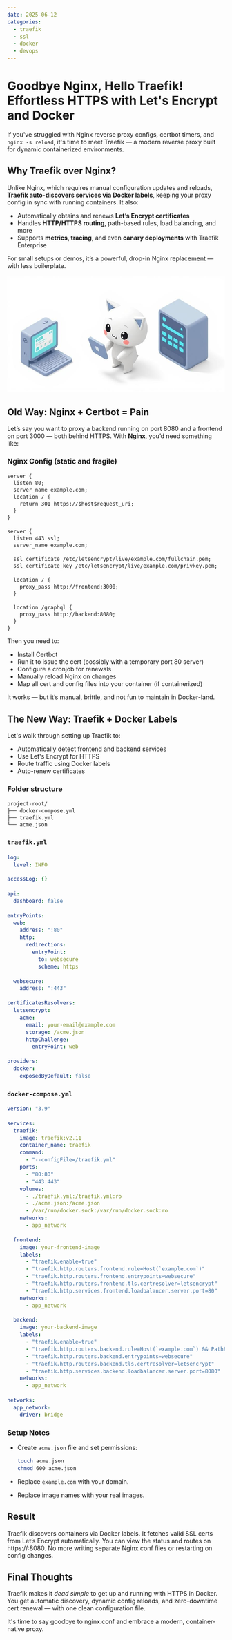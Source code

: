 ```yaml
---
date: 2025-06-12
categories:
  - traefik
  - ssl
  - docker
  - devops
---
```

# Goodbye Nginx, Hello Traefik! Effortless HTTPS with Let's Encrypt and Docker

If you've struggled with Nginx reverse proxy configs, certbot timers, and `nginx -s reload`, it's time to meet Traefik — a modern reverse proxy built for dynamic containerized environments.

## Why Traefik over Nginx?

Unlike Nginx, which requires manual configuration updates and reloads, **Traefik auto-discovers services via Docker labels**, keeping your proxy config in sync with running containers. It also:

- Automatically obtains and renews **Let’s Encrypt certificates**
- Handles **HTTP/HTTPS routing**, path-based rules, load balancing, and more
- Supports **metrics, tracing**, and even **canary deployments** with Traefik Enterprise

For small setups or demos, it’s a powerful, drop-in Nginx replacement — with less boilerplate.

![Traefik vs Nginx](../../assets/blog/traefik-vs-nginx/banner.jpg)

## Old Way: Nginx + Certbot = Pain

Let’s say you want to proxy a backend running on port 8080 and a frontend on port 3000 — both behind HTTPS. With **Nginx**, you’d need something like:

### Nginx Config (static and fragile)

```nginx
server {
  listen 80;
  server_name example.com;
  location / {
    return 301 https://$host$request_uri;
  }
}

server {
  listen 443 ssl;
  server_name example.com;

  ssl_certificate /etc/letsencrypt/live/example.com/fullchain.pem;
  ssl_certificate_key /etc/letsencrypt/live/example.com/privkey.pem;

  location / {
    proxy_pass http://frontend:3000;
  }

  location /graphql {
    proxy_pass http://backend:8080;
  }
}
```

Then you need to:

- Install Certbot
- Run it to issue the cert (possibly with a temporary port 80 server)
- Configure a cronjob for renewals
- Manually reload Nginx on changes
- Map all cert and config files into your container (if containerized)

It works — but it’s manual, brittle, and not fun to maintain in Docker-land.

## The New Way: Traefik + Docker Labels

Let's walk through setting up Traefik to:

- Automatically detect frontend and backend services
- Use Let's Encrypt for HTTPS
- Route traffic using Docker labels
- Auto-renew certificates

### Folder structure

```
project-root/
├── docker-compose.yml
├── traefik.yml
└── acme.json
```

### `traefik.yml`

```yaml
log:
  level: INFO

accessLog: {}

api:
  dashboard: false

entryPoints:
  web:
    address: ":80"
    http:
      redirections:
        entryPoint:
          to: websecure
          scheme: https

  websecure:
    address: ":443"

certificatesResolvers:
  letsencrypt:
    acme:
      email: your-email@example.com
      storage: /acme.json
      httpChallenge:
        entryPoint: web

providers:
  docker:
    exposedByDefault: false
```

### `docker-compose.yml`

```yaml
version: "3.9"

services:
  traefik:
    image: traefik:v2.11
    container_name: traefik
    command:
      - "--configFile=/traefik.yml"
    ports:
      - "80:80"
      - "443:443"
    volumes:
      - ./traefik.yml:/traefik.yml:ro
      - ./acme.json:/acme.json
      - /var/run/docker.sock:/var/run/docker.sock:ro
    networks:
      - app_network

  frontend:
    image: your-frontend-image
    labels:
      - "traefik.enable=true"
      - "traefik.http.routers.frontend.rule=Host(`example.com`)"
      - "traefik.http.routers.frontend.entrypoints=websecure"
      - "traefik.http.routers.frontend.tls.certresolver=letsencrypt"
      - "traefik.http.services.frontend.loadbalancer.server.port=80"
    networks:
      - app_network

  backend:
    image: your-backend-image
    labels:
      - "traefik.enable=true"
      - "traefik.http.routers.backend.rule=Host(`example.com`) && PathPrefix(`/graphql`)"
      - "traefik.http.routers.backend.entrypoints=websecure"
      - "traefik.http.routers.backend.tls.certresolver=letsencrypt"
      - "traefik.http.services.backend.loadbalancer.server.port=8080"
    networks:
      - app_network

networks:
  app_network:
    driver: bridge
```

### Setup Notes

- Create `acme.json` file and set permissions:

  ```bash
  touch acme.json
  chmod 600 acme.json
  ```

- Replace `example.com` with your domain.
- Replace image names with your real images.

## Result

Traefik discovers containers via Docker labels.
It fetches valid SSL certs from Let’s Encrypt automatically.
You can view the status and routes on https://<your-domain>:8080.
No more writing separate Nginx conf files or restarting on config changes.

## Final Thoughts

Traefik makes it *dead simple* to get up and running with HTTPS in Docker. You get automatic discovery, dynamic config reloads, and zero-downtime cert renewal — with one clean configuration file.

It's time to say goodbye to nginx.conf and embrace a modern, container-native proxy.
